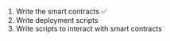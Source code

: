 1. Write the smart contracts ✅
2. Write deployment scripts
3. Write scripts to interact with smart contracts